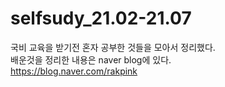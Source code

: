 # selfsudy_21.02-21.07
국비 교육을 받기전 혼자 공부한 것들을 모아서 정리했다.<br>
배운것을 정리한 내용은 naver blog에 있다.<br>
https://blog.naver.com/rakpink
